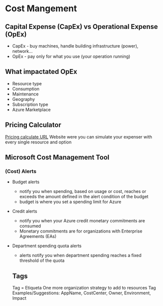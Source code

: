 # Cost Mangement

## Capital Expense (CapEx) vs Operational Expense (OpEx)
- CapEx - buy machines, handle building infrastructure (power), network...
- OpEx - pay only for what you use (your operation running)

## What impactated OpEx
- Resource type
- Consumption
- Maintenance
- Geography
- Subscription type
- Azure Marketplace

## Pricing Calculator
[Pricing calculate URL](https://azure.microsoft.com/en-us/pricing/calculator/)
Website were you can simulate your expenser with every single resource and option

## Microsoft Cost Management Tool

### (Cost) Alerts
- Budget alerts
  - notify you when spending, based on usage or cost, reaches or exceeds the amount defined in the alert condition of the budget
  - budget is where you set a spending limit for Azure
- Credit alerts
  - notify you when your Azure credit monetary commitments are consumed
  - Monetary commitments are for organizations with Enterprise Agreements (EAs)
- Department spending quota alerts
  - alerts notify you when department spending reaches a fixed threshold of the quota

  ## Tags
  Tag = Etiqueta
  One more organization strategy to add to resources
  Tag Examples/Suggestions: AppName, CostCenter, Owner, Environment, Impact